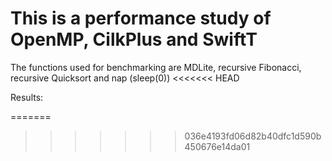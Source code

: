 # This is a performance study of OpenMP, CilkPlus and SwiftT

The functions used for benchmarking are MDLite, recursive Fibonacci, recursive Quicksort and nap (sleep(0))
<<<<<<< HEAD


Results:

=======
>>>>>>> 036e4193fd06d82b40dfc1d590b450676e14da01
